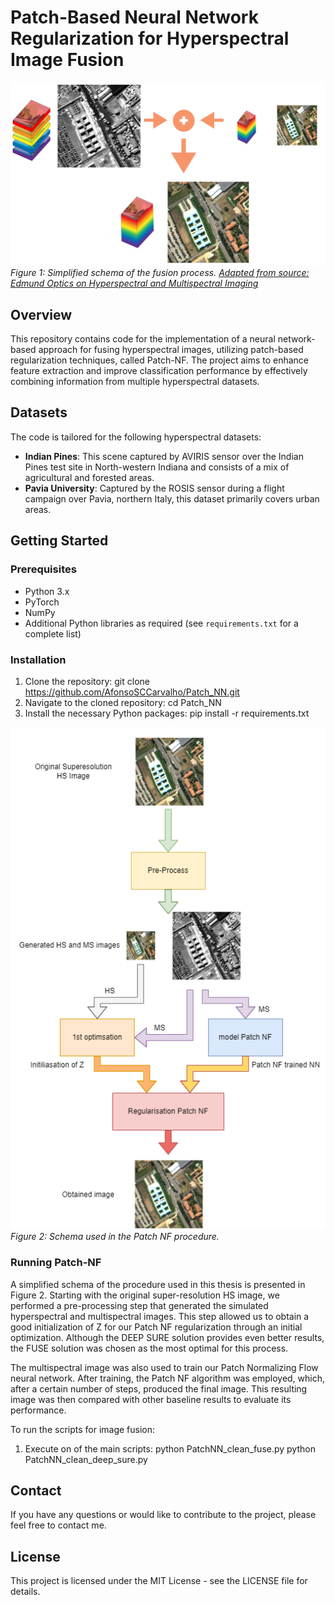 # Patch-Based Neural Network Regularization for Hyperspectral Image Fusion

![Simplified Schema of Fusion](Imgs/fusion_images.png)
*Figure 1: Simplified schema of the fusion process. [Adapted from source: Edmund Optics on Hyperspectral and Multispectral Imaging](https://www.edmundoptics.com/knowledge-center/application-notes/imaging/hyperspectral-and-multispectral-imaging/)*


## Overview
This repository contains code for the implementation of a neural network-based approach for fusing hyperspectral images, utilizing patch-based regularization techniques, called Patch-NF. The project aims to enhance feature extraction and improve classification performance by effectively combining information from multiple hyperspectral datasets.

## Datasets
The code is tailored for the following hyperspectral datasets:
- **Indian Pines**: This scene captured by AVIRIS sensor over the Indian Pines test site in North-western Indiana and consists of a mix of agricultural and forested areas.
- **Pavia University**: Captured by the ROSIS sensor during a flight campaign over Pavia, northern Italy, this dataset primarily covers urban areas.

## Getting Started
### Prerequisites
- Python 3.x
- PyTorch
- NumPy
- Additional Python libraries as required (see `requirements.txt` for a complete list)

### Installation
1. Clone the repository:
git clone https://github.com/AfonsoSCCarvalho/Patch_NN.git
2. Navigate to the cloned repository:
cd Patch_NN
3. Install the necessary Python packages:
pip install -r requirements.txt


![Schema Used in the Patch NF Procedure](Imgs/Schema_procedure.png)
*Figure 2: Schema used in the Patch NF procedure.*

### Running Patch-NF
A simplified schema of the procedure used in this thesis is presented in Figure 2. Starting with the original super-resolution HS image, we performed a pre-processing step that generated the simulated hyperspectral and multispectral images. This step allowed us to obtain a good initialization of Z for our Patch NF regularization through an initial optimization. Although the DEEP SURE solution provides even better results, the FUSE solution was chosen as the most optimal for this process.

The multispectral image was also used to train our Patch Normalizing Flow neural network. After training, the Patch NF algorithm was employed, which, after a certain number of steps, produced the final image. This resulting image was then compared with other baseline results to evaluate its performance.

To run the scripts for image fusion:
1. Execute on of the main scripts:
python PatchNN_clean_fuse.py
python PatchNN_clean_deep_sure.py

## Contact
If you have any questions or would like to contribute to the project, please feel free to contact me.

## License
This project is licensed under the MIT License - see the LICENSE file for details.

